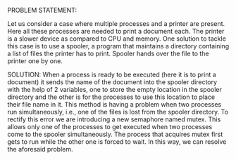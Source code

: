 PROBLEM STATEMENT:

Let us consider a case where multiple processes and a printer are present.
 Here all these processes are needed to print a document each. 
The printer is a slower device as compared to CPU and memory. 
One solution to tackle this case is to use a spooler, a program that maintains a directory containing a list of files the printer has to print.
Spooler hands over the file to the printer one by one.


SOLUTION:
When a process is ready to be executed (here it is to print a document) it sends the name of the document into the spooler directory with the help of 2 variables, one to store the empty location in the spooler directory and the other is for the processes to use this location to place their file name in it. 
This method is having a problem when two processes run simultaneously, i.e., one of the files is lost from the spooler directory. 
To rectify this error we are introducing a new semaphore named mutex. This allows only one of the processes to get executed when two processes come to the spooler simultaneously.
The process that acquires mutex first gets to run while the other one is forced to wait. In this way, we can resolve the aforesaid problem.

